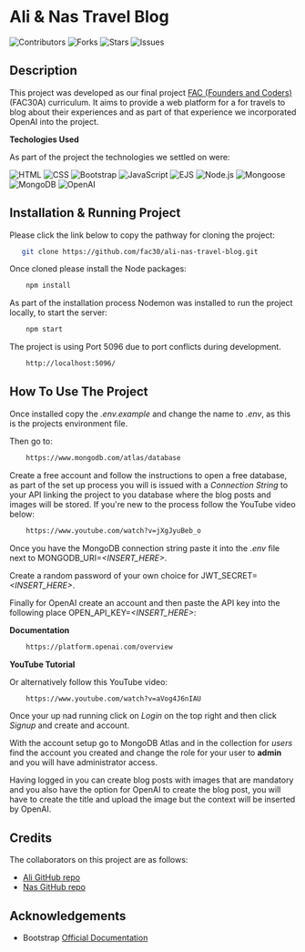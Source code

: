 # Ali & Nas Travel Blog

![Contributors](https://img.shields.io/github/contributors/fac30/ali-nas-travel-blog?style=plastic) ![Forks](https://img.shields.io/github/forks/fac30/ali-nas-travel-blog) ![Stars](https://img.shields.io/github/stars/fac30/ali-nas-travel-blog) ![Issues](https://img.shields.io/github/issues/fac30/ali-nas-travel-blog)


## Description 

This project was developed as our final project [FAC (Founders and Coders)](https://www.foundersandcoders.com/ "Go to Founders and Coders website") (FAC30A) curriculum. It aims to provide a web platform for a for travels to blog about their experiences and as part of that experience we incorporated OpenAI into the project.

__Techologies Used__ 

As part of the project the technologies we settled on were:

![HTML](https://img.shields.io/badge/-HTML-orange?style=flat-square&logo=html5&logoColor=white) ![CSS](https://img.shields.io/badge/-CSS-blue?style=flat-square&logo=css3&logoColor=white) ![Bootstrap](https://img.shields.io/badge/-Bootstrap-563D7C?style=flat-square&logo=bootstrap&logoColor=white) ![JavaScript](https://img.shields.io/badge/-JavaScript-yellow?style=flat-square&logo=javascript&logoColor=white) ![EJS](https://img.shields.io/badge/-EJS-302C2C?style=flat-square&logo=ejs&logoColor=white) ![Node.js](https://img.shields.io/badge/-Node.js-339933?style=flat-square&logo=node.js&logoColor=white) ![Mongoose](https://img.shields.io/badge/-Mongoose-47A248?style=flat-square&logo=mongoose&logoColor=white) ![MongoDB](https://img.shields.io/badge/-MongoDB-47A248?style=flat-square&logo=mongodb&logoColor=white) ![OpenAI](https://img.shields.io/badge/-OpenAI-FF7733?style=flat-square&logo=openai&logoColor=white)


## Installation & Running Project

Please click the link below to copy the pathway for cloning the project:

```sh
   git clone https://github.com/fac30/ali-nas-travel-blog.git
```

Once cloned please install the Node packages:

```sh
    npm install
```

As part of the installation process Nodemon was installed to run the project locally, to start the server:

```sh
    npm start
```

The project is using Port 5096 due to port conflicts during development.

```sh
    http://localhost:5096/
```

## How To Use The Project

Once installed copy the _.env.example_ and change the name to _.env_, as this is the projects environment file.

Then go to:

```sh
    https://www.mongodb.com/atlas/database
```

Create a free account and follow the instructions to open a free database, as part of the set up process you will is issued with a _Connection String_ to your API linking the project to you database where the blog posts and images will be stored.
If you're new to the process follow the YouTube video below:

```sh
    https://www.youtube.com/watch?v=jXgJyuBeb_o
```

Once you have the MongoDB connection string paste it into the _.env_ file next to MONGODB_URI=_<INSERT_HERE>_.

Create a random password of your own choice for JWT_SECRET=_<INSERT_HERE>_. 

Finally for OpenAI create an account and then paste the API key into the following place OPEN_API_KEY=_<INSERT_HERE>_:

__Documentation__

```sh
    https://platform.openai.com/overview
```

__YouTube Tutorial__

Or alternatively follow this YouTube video:

```sh
    https://www.youtube.com/watch?v=aVog4J6nIAU
```

Once your up nad running click on _Login_ on the top right and then click _Signup_ and create and account.

With the account setup go to MongoDB Atlas and in the collection for _users_ find the account you created and change the role for your user to **admin** and you will have administrator access.

Having logged in you can create blog posts with images that are mandatory and you also have the option for OpenAI to create the blog post, you will have to create the title and upload the image but the context will be inserted by OpenAI.


## Credits

The collaborators on this project are as follows:

- [Ali GitHub repo](https://github.com/AliQassab)
- [Nas GitHub repo](https://github.com/nascho)


## Acknowledgements

* Bootstrap [Official Documentation](https://getbootstrap.com/)